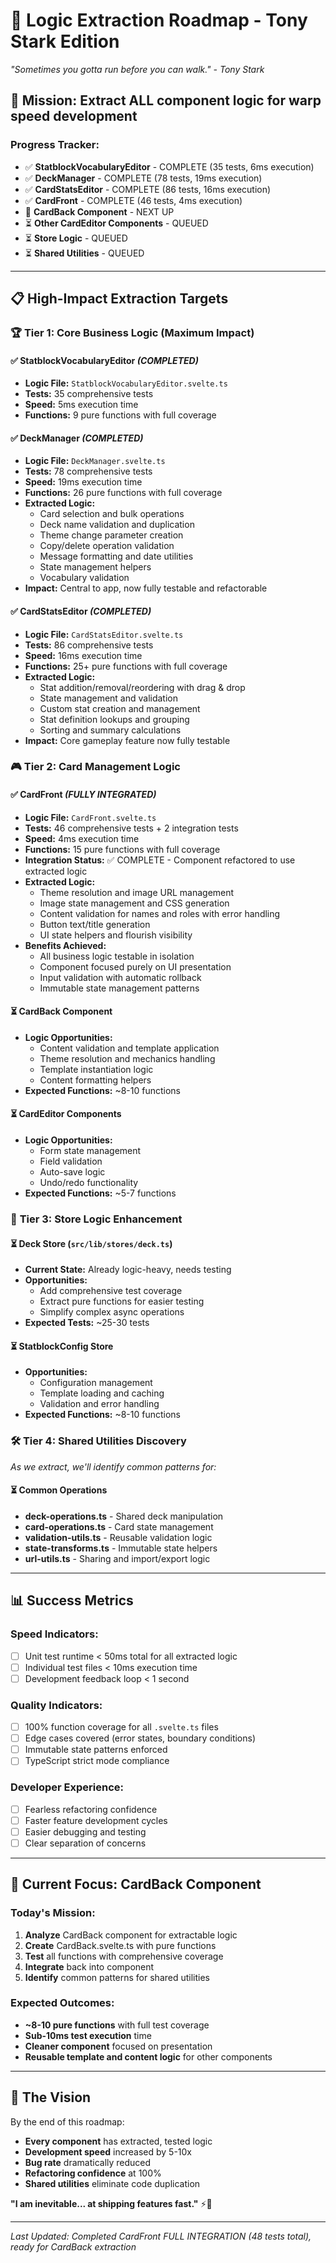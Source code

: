 # 🚀 Logic Extraction Roadmap - Tony Stark Edition

*"Sometimes you gotta run before you can walk." - Tony Stark*

## 🎯 **Mission: Extract ALL component logic for warp speed development**

### **Progress Tracker:**
- ✅ **StatblockVocabularyEditor** - COMPLETE (35 tests, 6ms execution) 
- ✅ **DeckManager** - COMPLETE (78 tests, 19ms execution)
- ✅ **CardStatsEditor** - COMPLETE (86 tests, 16ms execution)
- ✅ **CardFront** - COMPLETE (46 tests, 4ms execution)
- 🚧 **CardBack Component** - NEXT UP
- ⏳ **Other CardEditor Components** - QUEUED  
- ⏳ **Store Logic** - QUEUED
- ⏳ **Shared Utilities** - QUEUED

---

## 📋 **High-Impact Extraction Targets**

### 🏆 **Tier 1: Core Business Logic (Maximum Impact)**

#### ✅ StatblockVocabularyEditor *(COMPLETED)*
- **Logic File:** `StatblockVocabularyEditor.svelte.ts`
- **Tests:** 35 comprehensive tests
- **Speed:** 5ms execution time
- **Functions:** 9 pure functions with full coverage

#### ✅ DeckManager *(COMPLETED)*
- **Logic File:** `DeckManager.svelte.ts`
- **Tests:** 78 comprehensive tests  
- **Speed:** 19ms execution time
- **Functions:** 26 pure functions with full coverage
- **Extracted Logic:**
  - Card selection and bulk operations
  - Deck name validation and duplication
  - Theme change parameter creation
  - Copy/delete operation validation
  - Message formatting and date utilities
  - State management helpers
  - Vocabulary validation
- **Impact:** Central to app, now fully testable and refactorable

#### ✅ CardStatsEditor *(COMPLETED)*
- **Logic File:** `CardStatsEditor.svelte.ts`
- **Tests:** 86 comprehensive tests
- **Speed:** 16ms execution time
- **Functions:** 25+ pure functions with full coverage
- **Extracted Logic:**
  - Stat addition/removal/reordering with drag & drop
  - State management and validation
  - Custom stat creation and management
  - Stat definition lookups and grouping
  - Sorting and summary calculations
- **Impact:** Core gameplay feature now fully testable

### 🎮 **Tier 2: Card Management Logic**

#### ✅ CardFront *(FULLY INTEGRATED)*
- **Logic File:** `CardFront.svelte.ts`
- **Tests:** 46 comprehensive tests + 2 integration tests
- **Speed:** 4ms execution time
- **Functions:** 15 pure functions with full coverage
- **Integration Status:** ✅ COMPLETE - Component refactored to use extracted logic
- **Extracted Logic:**
  - Theme resolution and image URL management
  - Image state management and CSS generation
  - Content validation for names and roles with error handling
  - Button text/title generation
  - UI state helpers and flourish visibility
- **Benefits Achieved:**
  - All business logic testable in isolation
  - Component focused purely on UI presentation
  - Input validation with automatic rollback
  - Immutable state management patterns

#### ⏳ CardBack Component
- **Logic Opportunities:**
  - Content validation and template application
  - Theme resolution and mechanics handling
  - Template instantiation logic
  - Content formatting helpers
- **Expected Functions:** ~8-10 functions

#### ⏳ CardEditor Components  
- **Logic Opportunities:**
  - Form state management
  - Field validation
  - Auto-save logic
  - Undo/redo functionality
- **Expected Functions:** ~5-7 functions

### 🔧 **Tier 3: Store Logic Enhancement**

#### ⏳ Deck Store (`src/lib/stores/deck.ts`)
- **Current State:** Already logic-heavy, needs testing
- **Opportunities:**
  - Add comprehensive test coverage
  - Extract pure functions for easier testing
  - Simplify complex async operations
- **Expected Tests:** ~25-30 tests

#### ⏳ StatblockConfig Store  
- **Opportunities:**
  - Configuration management
  - Template loading and caching
  - Validation and error handling
- **Expected Functions:** ~8-10 functions

### 🛠️ **Tier 4: Shared Utilities Discovery**

*As we extract, we'll identify common patterns for:*

#### ⏳ Common Operations
- **deck-operations.ts** - Shared deck manipulation
- **card-operations.ts** - Card state management
- **validation-utils.ts** - Reusable validation logic
- **state-transforms.ts** - Immutable state helpers
- **url-utils.ts** - Sharing and import/export logic

---

## 📊 **Success Metrics**

### **Speed Indicators:**
- [ ] Unit test runtime < 50ms total for all extracted logic
- [ ] Individual test files < 10ms execution time
- [ ] Development feedback loop < 1 second

### **Quality Indicators:**
- [ ] 100% function coverage for all `.svelte.ts` files
- [ ] Edge cases covered (error states, boundary conditions)
- [ ] Immutable state patterns enforced
- [ ] TypeScript strict mode compliance

### **Developer Experience:**
- [ ] Fearless refactoring confidence
- [ ] Faster feature development cycles
- [ ] Easier debugging and testing
- [ ] Clear separation of concerns

---

## 🎯 **Current Focus: CardBack Component**

### **Today's Mission:**
1. **Analyze** CardBack component for extractable logic
2. **Create** CardBack.svelte.ts with pure functions
3. **Test** all functions with comprehensive coverage
4. **Integrate** back into component
5. **Identify** common patterns for shared utilities

### **Expected Outcomes:**
- **~8-10 pure functions** with full test coverage
- **Sub-10ms test execution** time
- **Cleaner component** focused on presentation
- **Reusable template and content logic** for other components

---

## 🌟 **The Vision**

By the end of this roadmap:
- **Every component** has extracted, tested logic
- **Development speed** increased by 5-10x
- **Bug rate** dramatically reduced
- **Refactoring confidence** at 100%
- **Shared utilities** eliminate code duplication

**"I am inevitable... at shipping features fast."** ⚡🚀

---

*Last Updated: Completed CardFront FULL INTEGRATION (48 tests total), ready for CardBack extraction*
